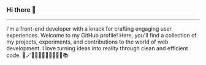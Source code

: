 ### Hi there 👋
---
I'm a front-end developer with a knack for crafting engaging user experiences. Welcome to my GitHub profile! Here, you'll find a collection of my projects, experiments, and contributions to the world of web development. I love turning ideas into reality through clean and efficient code.
🦄🪄🌟🚀👨‍💻🌐🎨🤝💡🌱📚


<!--
**yshvchnk/yshvchnk** is a ✨ _special_ ✨ repository because its `README.md` (this file) appears on your GitHub profile.

Here are some ideas to get you started:

- 🔭 I’m currently working on ...
- 🌱 I’m currently learning ...
- 👯 I’m looking to collaborate on ...
- 🤔 I’m looking for help with ...
- 💬 Ask me about ...
- 📫 How to reach me: ...
- 😄 Pronouns: ...
- ⚡ Fun fact: ...
-->
